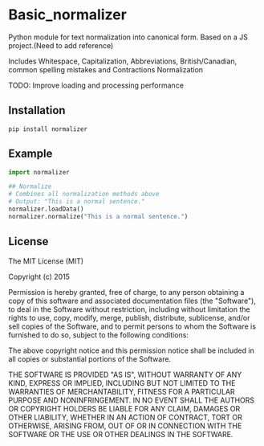 # Basic_normalizer

Python module for text normalization into canonical form. Based on a JS project.(Need to add reference)

Includes Whitespace, Capitalization, Abbreviations, British/Canadian, common spelling mistakes and Contractions Normalization

TODO: Improve loading and processing performance

## Installation
    pip install normalizer

## Example
```python
import normalizer

## Normalize
# Combines all normalization methods above
# Output: "This is a normal sentence."
normalizer.loadData()
normalizer.normalize("This is a normal sentence.")
```

## License
The MIT License (MIT)

Copyright (c) 2015

Permission is hereby granted, free of charge, to any person obtaining a copy
of this software and associated documentation files (the "Software"), to deal
in the Software without restriction, including without limitation the rights
to use, copy, modify, merge, publish, distribute, sublicense, and/or sell
copies of the Software, and to permit persons to whom the Software is
furnished to do so, subject to the following conditions:

The above copyright notice and this permission notice shall be included in
all copies or substantial portions of the Software.

THE SOFTWARE IS PROVIDED "AS IS", WITHOUT WARRANTY OF ANY KIND, EXPRESS OR
IMPLIED, INCLUDING BUT NOT LIMITED TO THE WARRANTIES OF MERCHANTABILITY,
FITNESS FOR A PARTICULAR PURPOSE AND NONINFRINGEMENT. IN NO EVENT SHALL THE
AUTHORS OR COPYRIGHT HOLDERS BE LIABLE FOR ANY CLAIM, DAMAGES OR OTHER
LIABILITY, WHETHER IN AN ACTION OF CONTRACT, TORT OR OTHERWISE, ARISING FROM,
OUT OF OR IN CONNECTION WITH THE SOFTWARE OR THE USE OR OTHER DEALINGS IN
THE SOFTWARE.
